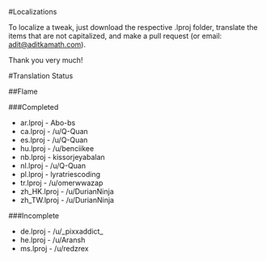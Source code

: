 #Localizations

To localize a tweak, just download the respective .lproj folder, translate the items that are not capitalized, and make a pull request (or email: adit@aditkamath.com).

Thank you very much!

#Translation Status

##Flame

###Completed
* ar.lproj - Abo-bs
* ca.lproj - /u/Q-Quan
* es.lproj - /u/Q-Quan
* hu.lproj - /u/benciikee
* nb.lproj - kissorjeyabalan
* nl.lproj - /u/Q-Quan
* pl.lproj - lyratriescoding
* tr.lproj - /u/omerwwazap
* zh_HK.lproj - /u/DurianNinja
* zh_TW.lproj - /u/DurianNinja

###Incomplete
* de.lproj - /u/\_pixxaddict\_
* he.lproj - /u/Aransh
* ms.lproj - /u/redzrex
